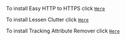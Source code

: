 To install Easy HTTP to HTTPS click [`Here`](https://github.com/InnoScorpio/Userscripts/raw/master/Easy%20HTTP%20to%20HTTPS.user.js)

To install Lessen Clutter click [`Here`](https://github.com/InnoScorpio/Userscripts/raw/master/Lessen%20Clutter.user.js)

To install Tracking Attribute Remover click  [`Here`](https://github.com/InnoScorpio/Userscripts/raw/master/Tracking%20Attribute%20Remover.user.js)

